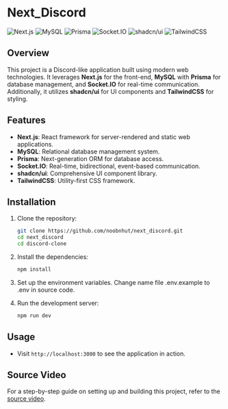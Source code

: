 # Next_Discord

![Next.js](https://img.shields.io/badge/Next.js-000000?style=for-the-badge&logo=nextdotjs&logoColor=white)
![MySQL](https://img.shields.io/badge/MySQL-4479A1?style=for-the-badge&logo=mysql&logoColor=white)
![Prisma](https://img.shields.io/badge/Prisma-2D3748?style=for-the-badge&logo=prisma&logoColor=white)
![Socket.IO](https://img.shields.io/badge/Socket.IO-010101?style=for-the-badge&logo=socketdotio&logoColor=white)
![shadcn/ui](https://img.shields.io/badge/shadcn%2Fui-0B0B45?style=for-the-badge&logo=shadcn&logoColor=white)
![TailwindCSS](https://img.shields.io/badge/TailwindCSS-38B2AC?style=for-the-badge&logo=tailwind-css&logoColor=white)

## Overview

This project is a Discord-like application built using modern web technologies. It leverages **Next.js** for the front-end, **MySQL** with **Prisma** for database management, and **Socket.IO** for real-time communication. Additionally, it utilizes **shadcn/ui** for UI components and **TailwindCSS** for styling.

## Features

- **Next.js**: React framework for server-rendered and static web applications.
- **MySQL**: Relational database management system.
- **Prisma**: Next-generation ORM for database access.
- **Socket.IO**: Real-time, bidirectional, event-based communication.
- **shadcn/ui**: Comprehensive UI component library.
- **TailwindCSS**: Utility-first CSS framework.

## Installation

1. Clone the repository:
   ```bash
   git clone https://github.com/noobnhut/next_discord.git
   cd next_discord
   cd discord-clone
   ```

2. Install the dependencies:
   ```bash
   npm install
   ```

3. Set up the environment variables. Change name file .env.example to .env in source code.

4. Run the development server:
   ```bash
   npm run dev
   ```

## Usage

- Visit `http://localhost:3000` to see the application in action.

## Source Video

For a step-by-step guide on setting up and building this project, refer to the [source video](https://www.youtube.com/watch?v=ZbX4Ok9YX94).

